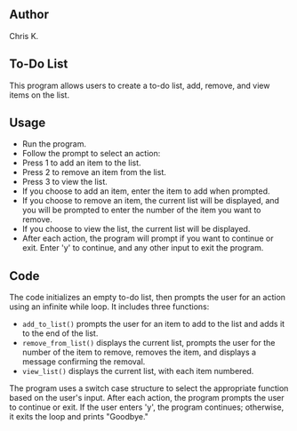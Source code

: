 ## Author
Chris K.

## To-Do List
This program allows users to create a to-do list, add, remove, and view items on the list.

## Usage
* Run the program.
* Follow the prompt to select an action:
* Press 1 to add an item to the list.
* Press 2 to remove an item from the list.
* Press 3 to view the list.
* If you choose to add an item, enter the item to add when prompted.
* If you choose to remove an item, the current list will be displayed, and you will be prompted to enter the number of the item you want to remove.
* If you choose to view the list, the current list will be displayed.
* After each action, the program will prompt if you want to continue or exit. Enter 'y' to continue, and any other input to exit the program.
## Code 
The code initializes an empty to-do list, then prompts the user for an action using an infinite while loop. It includes three functions:

* `add_to_list()` prompts the user for an item to add to the list and adds it to the end of the list.
* `remove_from_list()` displays the current list, prompts the user for the number of the item to remove, removes the item, and displays a message confirming the removal.
* `view_list()` displays the current list, with each item numbered.

The program uses a switch case structure to select the appropriate function based on the user's input. After each action, the program prompts the user to continue or exit. If the user enters 'y', the program continues; otherwise, it exits the loop and prints "Goodbye."
